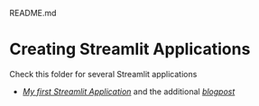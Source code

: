 README.md

# Creating Streamlit Applications

Check this folder for several Streamlit applications

- [*My first Streamlit Application*](https://github.com/daanalytics/Snowflake/blob/master/python/streamlit/myFirstSt.py) and the additional [*blogpost*](https://daanalytics.medium.com/my-first-streamlit-app-on-snowflake-b67ba7cadd)
